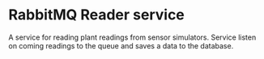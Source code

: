 # RabbitMQ Reader service
A service for reading plant readings from sensor simulators. Service listen on coming readings to the queue and saves a data to the database.